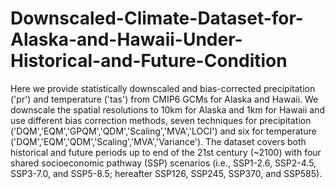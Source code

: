 # Downscaled-Climate-Dataset-for-Alaska-and-Hawaii-Under-Historical-and-Future-Condition
Here we provide statistically downscaled and bias-corrected precipitation ('pr') and temperature ('tas') from CMIP6 GCMs for Alaska and Hawaii. We downscale the spatial resolutions to 10km for Alaska and 1km for Hawaii and use different bias correction methods, seven techniques for precipitation ('DQM','EQM','GPQM','QDM','Scaling','MVA','LOCI') and six for temperature ('DQM','EQM','QDM','Scaling','MVA','Variance'). The dataset covers both historical and future periods up to end of the 21st century (~2100) with four shared socioeconomic pathway (SSP) scenarios (i.e., SSP1-2.6, SSP2-4.5, SSP3-7.0, and SSP5-8.5; hereafter SSP126, SSP245, SSP370, and SSP585).
